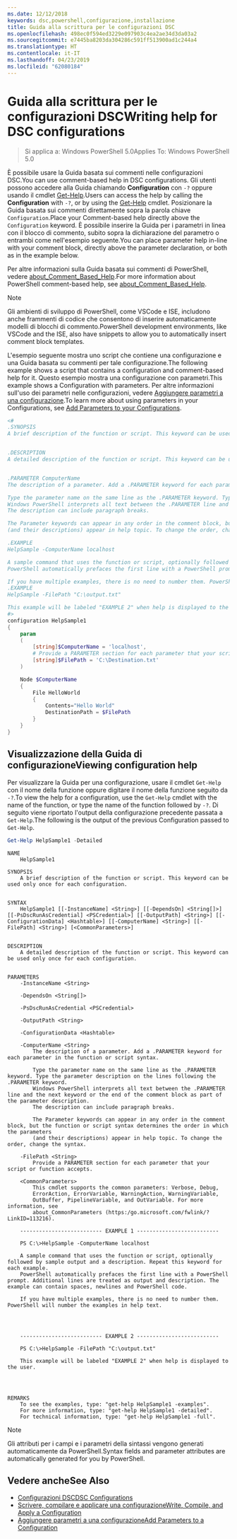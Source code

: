 ```yaml
---
ms.date: 12/12/2018
keywords: dsc,powershell,configurazione,installazione
title: Guida alla scrittura per le configurazioni DSC
ms.openlocfilehash: 498ec0f594ed3229e097903c4ea2ae34d3da03a2
ms.sourcegitcommit: e7445ba8203da304286c591ff513900ad1c244a4
ms.translationtype: HT
ms.contentlocale: it-IT
ms.lasthandoff: 04/23/2019
ms.locfileid: "62080184"
---
```

# <a name="writing-help-for-dsc-configurations"></a><span data-ttu-id="0c458-103">Guida alla scrittura per le configurazioni DSC</span><span class="sxs-lookup"><span data-stu-id="0c458-103">Writing help for DSC configurations</span></span>

><span data-ttu-id="0c458-104">Si applica a: Windows PowerShell 5.0</span><span class="sxs-lookup"><span data-stu-id="0c458-104">Applies To: Windows PowerShell 5.0</span></span>

<span data-ttu-id="0c458-105">È possibile usare la Guida basata sui commenti nelle configurazioni DSC.</span><span class="sxs-lookup"><span data-stu-id="0c458-105">You can use comment-based help in DSC configurations.</span></span> <span data-ttu-id="0c458-106">Gli utenti possono accedere alla Guida chiamando **Configuration** con `-?` oppure usando il cmdlet [Get-Help](/powershell/module/Microsoft.PowerShell.Core/Get-Help).</span><span class="sxs-lookup"><span data-stu-id="0c458-106">Users can access the help by calling the **Configuration** with `-?`, or by using the [Get-Help](/powershell/module/Microsoft.PowerShell.Core/Get-Help) cmdlet.</span></span> <span data-ttu-id="0c458-107">Posizionare la Guida basata sui commenti direttamente sopra la parola chiave `Configuration`.</span><span class="sxs-lookup"><span data-stu-id="0c458-107">Place your Comment-based help directly above the `Configuration` keyword.</span></span>
<span data-ttu-id="0c458-108">È possibile inserire la Guida per i parametri in linea con il blocco di commento, subito sopra la dichiarazione del parametro o entrambi come nell'esempio seguente.</span><span class="sxs-lookup"><span data-stu-id="0c458-108">You can place parameter help in-line with your comment block, directly above the parameter declaration, or both as in the example below.</span></span>

<span data-ttu-id="0c458-109">Per altre informazioni sulla Guida basata sui commenti di PowerShell, vedere [about_Comment_Based_Help](/powershell/module/microsoft.powershell.core/about/about_comment_based_help).</span><span class="sxs-lookup"><span data-stu-id="0c458-109">For more information about PowerShell comment-based help, see [about_Comment_Based_Help](/powershell/module/microsoft.powershell.core/about/about_comment_based_help).</span></span>

> [!NOTE]
> <span data-ttu-id="0c458-110">Gli ambienti di sviluppo di PowerShell, come VSCode e ISE, includono anche frammenti di codice che consentono di inserire automaticamente modelli di blocchi di commento.</span><span class="sxs-lookup"><span data-stu-id="0c458-110">PowerShell development environments, like VSCode and the ISE, also have snippets to allow you to automatically insert comment block templates.</span></span>

<span data-ttu-id="0c458-111">L'esempio seguente mostra uno script che contiene una configurazione e una Guida basata su commenti per tale configurazione.</span><span class="sxs-lookup"><span data-stu-id="0c458-111">The following example shows a script that contains a configuration and comment-based help for it.</span></span> <span data-ttu-id="0c458-112">Questo esempio mostra una configurazione con parametri.</span><span class="sxs-lookup"><span data-stu-id="0c458-112">This example shows a Configuration with parameters.</span></span> <span data-ttu-id="0c458-113">Per altre informazioni sull'uso dei parametri nelle configurazioni, vedere [Aggiungere parametri a una configurazione](add-parameters-to-a-configuration.md).</span><span class="sxs-lookup"><span data-stu-id="0c458-113">To learn more about using parameters in your Configurations, see [Add Parameters to your Configurations](add-parameters-to-a-configuration.md).</span></span>

```powershell
<#
.SYNOPSIS
A brief description of the function or script. This keyword can be used only once for each configuration.


.DESCRIPTION
A detailed description of the function or script. This keyword can be used only once for each configuration.


.PARAMETER ComputerName
The description of a parameter. Add a .PARAMETER keyword for each parameter in the function or script syntax.

Type the parameter name on the same line as the .PARAMETER keyword. Type the parameter description on the lines following the .PARAMETER keyword.
Windows PowerShell interprets all text between the .PARAMETER line and the next keyword or the end of the comment block as part of the parameter description.
The description can include paragraph breaks.

The Parameter keywords can appear in any order in the comment block, but the function or script syntax determines the order in which the parameters
(and their descriptions) appear in help topic. To change the order, change the syntax.

.EXAMPLE
HelpSample -ComputerName localhost

A sample command that uses the function or script, optionally followed by sample output and a description. Repeat this keyword for each example.
PowerShell automatically prefaces the first line with a PowerShell prompt. Additional lines are treated as output and description. The example can contain spaces, newlines and PowerShell code.

If you have multiple examples, there is no need to number them. PowerShell will number the examples in help text.
.EXAMPLE
HelpSample -FilePath "C:\output.txt"

This example will be labeled "EXAMPLE 2" when help is displayed to the user.
#>
configuration HelpSample1
{
    param
    (
        [string]$ComputerName = 'localhost',
        # Provide a PARAMETER section for each parameter that your script or function accepts.
        [string]$FilePath = 'C:\Destination.txt'
    )

    Node $ComputerName
    {
        File HelloWorld
        {
            Contents="Hello World"
            DestinationPath = $FilePath
        }
    }
}
```

## <a name="viewing-configuration-help"></a><span data-ttu-id="0c458-114">Visualizzazione della Guida di configurazione</span><span class="sxs-lookup"><span data-stu-id="0c458-114">Viewing configuration help</span></span>

<span data-ttu-id="0c458-115">Per visualizzare la Guida per una configurazione, usare il cmdlet `Get-Help` con il nome della funzione oppure digitare il nome della funzione seguito da `-?`.</span><span class="sxs-lookup"><span data-stu-id="0c458-115">To view the help for a configuration, use the `Get-Help` cmdlet with the name of the function, or type the name of the function followed by `-?`.</span></span> <span data-ttu-id="0c458-116">Di seguito viene riportato l'output della configurazione precedente passata a `Get-Help`.</span><span class="sxs-lookup"><span data-stu-id="0c458-116">The following is the output of the previous Configuration passed to `Get-Help`.</span></span>

```powershell
Get-Help HelpSample1 -Detailed
```

```output
NAME
    HelpSample1

SYNOPSIS
    A brief description of the function or script. This keyword can be used only once for each configuration.


SYNTAX
    HelpSample1 [[-InstanceName] <String>] [[-DependsOn] <String[]>] [[-PsDscRunAsCredential] <PSCredential>] [[-OutputPath] <String>] [[-ConfigurationData] <Hashtable>] [[-ComputerName] <String>] [[-FilePath] <String>] [<CommonParameters>]


DESCRIPTION
    A detailed description of the function or script. This keyword can be used only once for each configuration.


PARAMETERS
    -InstanceName <String>

    -DependsOn <String[]>

    -PsDscRunAsCredential <PSCredential>

    -OutputPath <String>

    -ConfigurationData <Hashtable>

    -ComputerName <String>
        The description of a parameter. Add a .PARAMETER keyword for each parameter in the function or script syntax.

        Type the parameter name on the same line as the .PARAMETER keyword. Type the parameter description on the lines following the .PARAMETER keyword.
        Windows PowerShell interprets all text between the .PARAMETER line and the next keyword or the end of the comment block as part of the parameter description.
        The description can include paragraph breaks.

        The Parameter keywords can appear in any order in the comment block, but the function or script syntax determines the order in which the parameters
        (and their descriptions) appear in help topic. To change the order, change the syntax.

    -FilePath <String>
        Provide a PARAMETER section for each parameter that your script or function accepts.

    <CommonParameters>
        This cmdlet supports the common parameters: Verbose, Debug,
        ErrorAction, ErrorVariable, WarningAction, WarningVariable,
        OutBuffer, PipelineVariable, and OutVariable. For more information, see
        about_CommonParameters (https:/go.microsoft.com/fwlink/?LinkID=113216).

    -------------------------- EXAMPLE 1 --------------------------

    PS C:\>HelpSample -ComputerName localhost

    A sample command that uses the function or script, optionally followed by sample output and a description. Repeat this keyword for each example.
    PowerShell automatically prefaces the first line with a PowerShell prompt. Additional lines are treated as output and description. The example can contain spaces, newlines and PowerShell code.

    If you have multiple examples, there is no need to number them. PowerShell will number the examples in help text.




    -------------------------- EXAMPLE 2 --------------------------

    PS C:\>HelpSample -FilePath "C:\output.txt"

    This example will be labeled "EXAMPLE 2" when help is displayed to the user.




REMARKS
    To see the examples, type: "get-help HelpSample1 -examples".
    For more information, type: "get-help HelpSample1 -detailed".
    For technical information, type: "get-help HelpSample1 -full".
```

> [!NOTE]
> <span data-ttu-id="0c458-117">Gli attributi per i campi e i parametri della sintassi vengono generati automaticamente da PowerShell.</span><span class="sxs-lookup"><span data-stu-id="0c458-117">Syntax fields and parameter attributes are automatically generated for you by PowerShell.</span></span>

## <a name="see-also"></a><span data-ttu-id="0c458-118">Vedere anche</span><span class="sxs-lookup"><span data-stu-id="0c458-118">See Also</span></span>

- [<span data-ttu-id="0c458-119">Configurazioni DSC</span><span class="sxs-lookup"><span data-stu-id="0c458-119">DSC Configurations</span></span>](configurations.md)
- [<span data-ttu-id="0c458-120">Scrivere, compilare e applicare una configurazione</span><span class="sxs-lookup"><span data-stu-id="0c458-120">Write, Compile, and Apply a Configuration</span></span>](write-compile-apply-configuration.md)
- [<span data-ttu-id="0c458-121">Aggiungere parametri a una configurazione</span><span class="sxs-lookup"><span data-stu-id="0c458-121">Add Parameters to a Configuration</span></span>](add-parameters-to-a-configuration.md)
